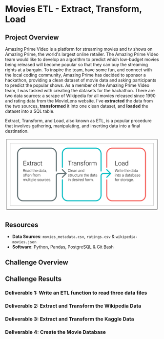 # Movies ETL - Extract, Transform, Load

## Project Overview
Amazing Prime Video is a platform for streaming movies and tv shows on Amazing Prime, the world's largest online retailer. The Amazing Prime Video team would like to develop an algorithm to predict which low-budget movies being released will become popular so that they can buy the streaming rights at a bargain. To inspire the team, have some fun, and connect with the local coding community, Amazing Prime has decided to sponsor a hackathon, providing a clean dataset of movie data and asking participants to predict the popular shows. As a member of the Amazing Prime Video team, I was tasked with creating the datasets for the hackathon. There are two data sources: a scrape of Wikipedia for all movies released since 1990 and rating data from the MovieLens website. I've **extracted** the data from the two sources, **transformed** it into one clean dataset, and **loaded** the dataset into a SQL table.

Extract, Transform, and Load, also known as ETL, is a popular procedure that involves gathering, manipulating, and inserting data into a final destination.

<img src="Images/ETL_visual.PNG">

## Resources
- **Data Sources**: `movies_metadata.csv`, `ratings.csv` & `wikipedia-movies.json`
- **Software**: Python, Pandas, PostgreSQL & Git Bash 

## Challenge Overview

## Challenge Results
### Deliverable 1: Write an ETL function to read three data files

### Deliverable 2: Extract and Transform the Wikipedia Data

### Deliverable 3: Extract and Transform the Kaggle Data

### Deliverable 4: Create the Movie Database